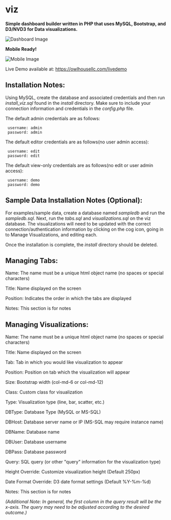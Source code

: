 # viz
**Simple dashboard builder written in PHP that uses MySQL, Bootstrap, and D3/NVD3 for Data visualizations.**

![Dashboard Image](https://owlhousellc.com/oh_sample1.png)

**Mobile Ready!**

![Mobile Image](https://owlhousellc.com/oh_sample3.png)

Live Demo available at:
     https://owlhousellc.com/livedemo

## Installation Notes:
Using MySQL, create the database and associated credentials and then run *install_viz.sql* found in the *install* directory.  Make sure to include your connection information and credentials in the *config.php* file.

The default admin credentials are as follows:

     username: admin
     password: admin

The default editor credentials are as follows(no user admin access):

     username: edit
     password: edit

The default view-only credentials are as follows(no edit or user admin access):

     username: demo
     password: demo


## Sample Data Installation Notes (Optional):
For examples/sample data, create a database named *sampledb* and run the *sampledb.sql*.  Next, run the *tabs.sql* and *visualizations.sql* on the viz database.  The visualizations will need to be updated with the correct connection/authentication information by clicking on the cog icon, going in to Manage Visualizations, and editing each.

Once the installation is complete, the *install* directory should be deleted.


## Managing Tabs:
Name: The name must be a unique html object name (no spaces or special characters)

Title: Name displayed on the screen

Position: Indicates the order in which the tabs are displayed

Notes: This section is for notes


## Managing Visualizations:
Name: The name must be a unique html object name (no spaces or special characters)

Title: Name displayed on the screen

Tab: Tab in which you would like visualization to appear

Position: Position on tab which the visualization will appear

Size: Bootstrap width (col-md-6 or col-md-12)

Class: Custom class for visualization

Type: Visualization type (line, bar, scatter, etc.)

DBType: Database Type (MySQL or MS-SQL)

DBHost: Database server name or IP (MS-SQL may require instance name)

DBName: Database name

DBUser: Database username

DBPass: Database password

Query: SQL query (or other "query" information for the visualization type)

Height Override: Customize visualization height (Default 250px)

Date Format Override: D3 date format settings (Default %Y-%m-%d)

Notes: This section is for notes

*(Additional Note:  In general, the first column in the query result will be the x-axis.  The query may need to be adjusted according to the desired outcome.)*
